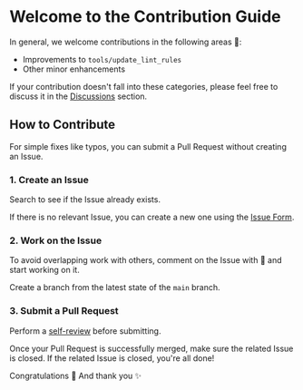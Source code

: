 # Welcome to the Contribution Guide

In general, we welcome contributions in the following areas 🙌:

- Improvements to `tools/update_lint_rules`
- Other minor enhancements

If your contribution doesn't fall into these categories, please feel free to discuss it in the [Discussions] section.

## How to Contribute

For simple fixes like typos, you can submit a Pull Request without creating an Issue.

### 1. Create an Issue

Search to see if the Issue already exists.

If there is no relevant Issue, you can create a new one using the [Issue Form].

### 2. Work on the Issue

To avoid overlapping work with others, comment on the Issue with 🙋 and start working on it.

Create a branch from the latest state of the `main` branch.

### 3. Submit a Pull Request

Perform a [self-review] before submitting.

Once your Pull Request is successfully merged, make sure the related Issue is closed.
If the related Issue is closed, you're all done!

Congratulations 🎉
And thank you ✨

<!-- Links -->

[Discussions]: https://github.com/yumemi-inc/flutter-yumemi-lints/discussions

[Issue Form]: https://github.com/yumemi-inc/flutter-yumemi-lints/issues/new/choose

[self-review]: SELF_REVIEW.md
